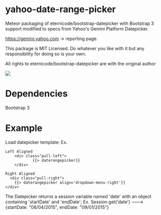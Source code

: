yahoo-date-range-picker
============
Meteor packaging of eternicode/bootstrap-datepicker with Bootstrap 3 support modified to specs from Yahoo's Gemini Platform Datepicker.

https://gemini.yahoo.com -> reporting page.

This package is MIT Licensed. Do whatever you like with it but any responsibility for doing so is your own.

All rights to eternicode/bootstrap-datepicker are with the original author

![](http://i.imgur.com/Dodz659.png)

Dependencies
============
Bootstrap 3

Example
============
Load datepicker template:
	Ex.

	Left Aligned
		<div class="pull-left">
				{{> daterangepicker}}
		</div>

	Right Aligned
	  <div class="pull-right">
        {{> daterangepicker align='dropdown-menu-right'}}
    </div>

The Datepicker returns a session variable named 'date' with an object containing 'startDate' and 'endDate';
	Ex.
		Session.get('date') ---> {startDate: "08/04/2015", endDate: "09/01/2015"}




